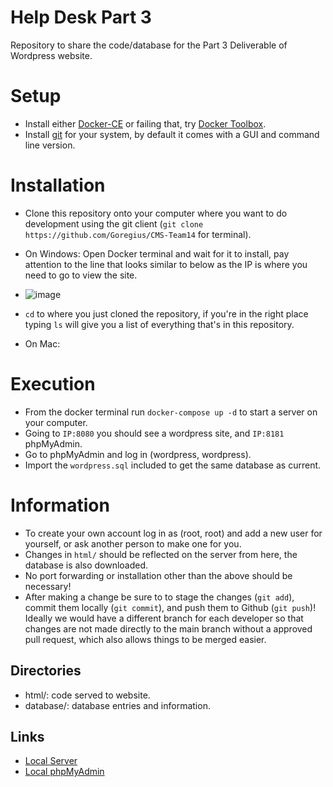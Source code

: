 # Help Desk Part 3

Repository to share the code/database for the Part 3 Deliverable of Wordpress website.
# Setup
- Install either [Docker-CE](https://docs.docker.com/docker-for-windows/install/) or failing that, try [Docker Toolbox](https://docs.docker.com/toolbox/toolbox_install_windows/).
- Install [git](https://git-scm.com/downloads) for your system, by default it comes with a GUI and command line version.


# Installation
- Clone this repository onto your computer where you want to do development using the git client (`git clone https://github.com/Goregius/CMS-Team14` for terminal).
- On Windows: Open Docker terminal and wait for it to install, pay attention to the line that looks similar to below as the IP is where you need to go to view the site.

- ![image](https://i.imgur.com/AZNnZZA.png)

- `cd` to where you just cloned the repository, if you're in the right place typing `ls` will give you a list of everything that's in this repository.
- On Mac: 

# Execution
- From the docker terminal run `docker-compose up -d` to start a server on your computer.
- Going to `IP:8080` you should see a wordpress site, and `IP:8181` phpMyAdmin.
- Go to phpMyAdmin and log in (wordpress, wordpress).
- Import the `wordpress.sql` included to get the same database as current.

# Information
- To create your own account log in as (root, root) and add a new user for yourself, or ask another person to make one for you.
- Changes in `html/` should be reflected on the server from here, the database is also downloaded.
- No port forwarding or installation other than the above should be necessary!
- After making a change be sure to to stage the changes (`git add`), commit them locally (`git commit`), and push them to Github (`git push`)! Ideally we would have a different branch for each developer so that changes are not made directly to the main branch without a approved pull request, which also allows things to be merged easier.

## Directories
- html/: code served to website.
- database/: database entries and information.

## Links
- [Local Server](http://192.168.99.100:8080)
- [Local phpMyAdmin](http://192.168.99.100:8181)
